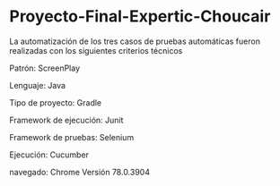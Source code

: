 # Proyecto-Final-Expertic-Choucair
La automatización de los tres casos de pruebas automáticas fueron realizadas con los siguientes criterios técnicos

Patrón: ScreenPlay 

Lenguaje: Java

Tipo de proyecto: Gradle

Framework de ejecución: Junit

Framework de pruebas: Selenium

Ejecución: Cucumber

navegado: Chrome Versión 78.0.3904

